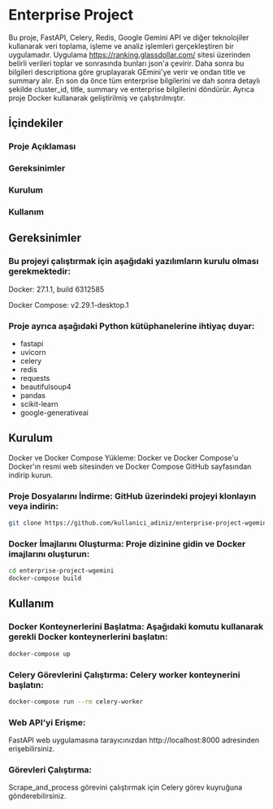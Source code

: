 # Enterprise Project
Bu proje, FastAPI, Celery, Redis, Google Gemini API ve diğer teknolojiler kullanarak veri toplama, 
işleme ve analiz işlemleri gerçekleştiren bir uygulamadır. Uygulama https://ranking.glassdollar.com/ sitesi üzerinden 
belirli verileri toplar ve sonrasında bunları json'a çevirir. Daha sonra bu bilgileri descriptiona göre gruplayarak
GEmini'ye verir ve ondan title ve summary alır. En son da önce tüm enterprise bilgilerini ve dah sonra detaylı
şekilde cluster_id, title, summary ve enterprise bilgilerini döndürür.
Ayrıca proje Docker kullanarak geliştirilmiş ve çalıştırılmıştır.

## İçindekiler
### Proje Açıklaması
### Gereksinimler
### Kurulum
### Kullanım

## Gereksinimler
### Bu projeyi çalıştırmak için aşağıdaki yazılımların kurulu olması gerekmektedir:
Docker: 27.1.1, build 6312585

Docker Compose: v2.29.1-desktop.1

### Proje ayrıca aşağıdaki Python kütüphanelerine ihtiyaç duyar:

 - fastapi
 - uvicorn
 - celery
 - redis
 - requests
 - beautifulsoup4
 - pandas
 - scikit-learn
 - google-generativeai

## Kurulum
Docker ve Docker Compose Yükleme: Docker ve Docker Compose'u Docker'ın resmi web sitesinden ve Docker Compose GitHub sayfasından indirip kurun.

### Proje Dosyalarını İndirme: GitHub üzerindeki projeyi klonlayın veya indirin:

```bash
git clone https://github.com/kullanici_adiniz/enterprise-project-wgemini.git
```

### Docker İmajlarını Oluşturma: Proje dizinine gidin ve Docker imajlarını oluşturun:
```bash
cd enterprise-project-wgemini
docker-compose build
```

## Kullanım
### Docker Konteynerlerini Başlatma: Aşağıdaki komutu kullanarak gerekli Docker konteynerlerini başlatın:

```bash
docker-compose up
```

### Celery Görevlerini Çalıştırma: Celery worker konteynerini başlatın:

```bash
docker-compose run --rm celery-worker
```
### Web API'yi Erişme: 
FastAPI web uygulamasına tarayıcınızdan http://localhost:8000 adresinden erişebilirsiniz.

### Görevleri Çalıştırma: 
Scrape_and_process görevini çalıştırmak için Celery görev kuyruğuna gönderebilirsiniz.
